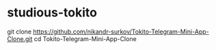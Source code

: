 # studious-tokito
git clone https://github.com/nikandr-surkov/Tokito-Telegram-Mini-App-Clone.git
cd Tokito-Telegram-Mini-App-Clone
